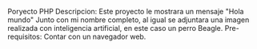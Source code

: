 Poryecto PHP
Descripcion: Este proyecto le mostrara un mensaje "Hola mundo" Junto con mi nombre completo, al igual se adjuntara una imagen realizada con inteligencia artificial, en este caso un perro Beagle. 
Pre-requisitos: Contar con un navegador web. 
